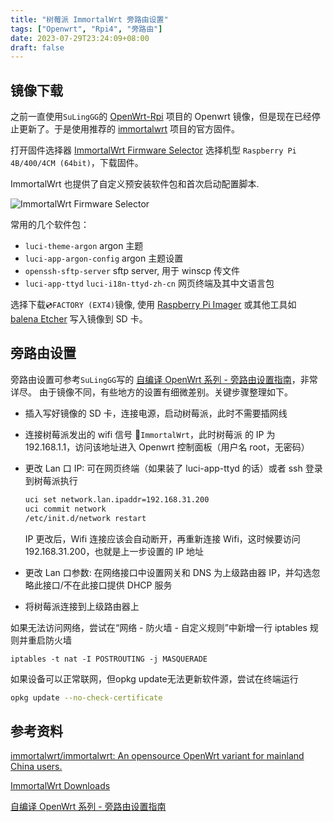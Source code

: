 ```yaml
---
title: "树莓派 ImmortalWrt 旁路由设置"
tags: ["Openwrt", "Rpi4", "旁路由"]
date: 2023-07-29T23:24:09+08:00
draft: false
---
```


## 镜像下载

之前一直使用`SuLingGG`的 [OpenWrt-Rpi](https://github.com/SuLingGG/OpenWrt-Rpi) 项目的 Openwrt 镜像，但是现在已经停止更新了。于是使用推荐的 [immortalwrt](https://github.com/immortalwrt/immortalwrt) 项目的官方固件。

打开固件选择器 [ImmortalWrt Firmware Selector](https://firmware-selector.immortalwrt.org/) 选择机型 `Raspberry Pi 4B/400/4CM (64bit)`，下载固件。

ImmortalWrt 也提供了自定义预安装软件包和首次启动配置脚本.

![ImmortalWrt Firmware Selector](https://drive.liuxs.pro/api/raw/?path=/Images/blog/Snipaste_2023-07-30_10-10-06.png)

常用的几个软件包：

- `luci-theme-argon` argon 主题
- `luci-app-argon-config` argon 主题设置
- `openssh-sftp-server` sftp server, 用于 winscp 传文件
- `luci-app-ttyd` `luci-i18n-ttyd-zh-cn` 网页终端及其中文语言包

选择下载`💿FACTORY (EXT4)`镜像, 使用 [Raspberry Pi Imager](https://www.raspberrypi.com/software/) 或其他工具如 [balena Etcher](https://etcher.balena.io/) 写入镜像到 SD 卡。

## 旁路由设置

旁路由设置可参考`SuLingGG`写的 [自编译 OpenWrt 系列 - 旁路由设置指南](https://mlapp.cn/1008.html)，非常详尽。
由于镜像不同，有些地方的设置有细微差别。关键步骤整理如下。

- 插入写好镜像的 SD 卡，连接电源，启动树莓派，此时不需要插网线
- 连接树莓派发出的 wifi 信号 🛜`ImmortalWrt`，此时树莓派 的 IP 为 192.168.1.1，访问该地址进入 Openwrt 控制面板（用户名 root，无密码）
- 更改 Lan 口 IP: 可在网页终端（如果装了 luci-app-ttyd 的话）或者 ssh 登录到树莓派执行

  ```bash
  uci set network.lan.ipaddr=192.168.31.200
  uci commit network
  /etc/init.d/network restart
  ```

  IP 更改后，Wifi 连接应该会自动断开，再重新连接 Wifi，这时候要访问 192.168.31.200，也就是上一步设置的 IP 地址

- 更改 Lan 口参数: 在网络接口中设置网关和 DNS 为上级路由器 IP，并勾选忽略此接口/不在此接口提供 DHCP 服务
- 将树莓派连接到上级路由器上

如果无法访问网络，尝试在“网络 - 防火墙 - 自定义规则”中新增一行 iptables 规则并重启防火墙

```text
iptables -t nat -I POSTROUTING -j MASQUERADE
```

如果设备可以正常联网，但opkg update无法更新软件源，尝试在终端运行

```bash
opkg update --no-check-certificate
```

## 参考资料

[immortalwrt/immortalwrt: An opensource OpenWrt variant for mainland China users.](https://github.com/immortalwrt/immortalwrt)

[ImmortalWrt Downloads](https://downloads.immortalwrt.org/)

[自编译 OpenWrt 系列 - 旁路由设置指南](https://mlapp.cn/1008.html)
